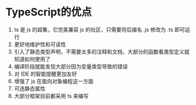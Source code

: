# TypeScript的优点
1.  ts 是 js 的超集，它完美兼容 js 的社区，只需要将后缀名 .js 修改为 .ts 即可运行
2.  更好地维护性和可读性
3.  引入了静态类型声明，不需要太多的注释和文档，大部分的函数看类型定义就知道如何使用了
4.  编译阶段就能发现大部分因为变量类型导致的错误
5.  对 IDE 的智能提醒更加友好
6.  增强了 js 在面向对象编程这一方面
7.  可选静态属性
8.  大部分框架目前都采用 ts 来编写

